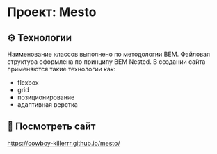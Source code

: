 # Проект: Mesto

## ⚙️ Технологии
Наименование классов выполнено по методологии BEM. Файловая структура оформлена по принципу BEM Nested. В создании сайта применяются такие технологии как:
- flexbox
- grid
- позиционирование
- адаптивная верстка

## 👀 Посмотреть сайт
https://cowboy-killerrr.github.io/mesto/
